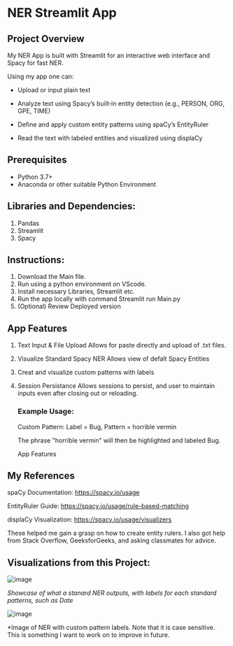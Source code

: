 # NER Streamlit App

## Project Overview
 My NER App is built with Streamlit for an interactive web interface and Spacy for fast NER.
 
 Using my app one can:
   *  Upload or input plain text

   *  Analyze text using Spacy’s built‑in entity detection (e.g., PERSON, ORG, GPE, TIME)

   * Define and apply custom entity patterns using spaCy’s EntityRuler

   * Read the text with labeled entities and visualized using displaCy

## Prerequisites
   * Python 3.7+
   * Anaconda or other suitable Python Environment
## Libraries and Dependencies:
  1. Pandas
  2. Streamlit
  3. Spacy

## Instructions: 

1. Download the Main file.
2. Run using a python environment on VScode.
3. Install necessary Libraries, Streamlit etc.
4. Run the app locally with command Streamlit run Main.py
5. (Optional) Review Deployed version 

## App Features

1. Text Input & File Upload
    Allows for paste directly and upload of .txt files.
2. Visualize Standard Spacy NER
    Allows view of defalt Spacy Entities
3. Creat and visualize custom patterns with labels
4. Session Persistance
    Allows sessions to persist, and user to maintain inputs even after closing out or reloading.

    ### Example Usage:

    Custom Pattern: Label = Bug, Pattern = horrible vermin

    The phrase "horrible vermin" will then be highlighted and labeled Bug.

    App Features

## My References
spaCy Documentation: https://spacy.io/usage

EntityRuler Guide: https://spacy.io/usage/rule-based-matching

displaCy Visualization: https://spacy.io/usage/visualizers

These helped me gain a grasp on how to create entity rulers. I also got help from Stack Overflow, GeeksforGeeks, and asking classmates for advice.


## Visualizations from this Project:
![image](https://github.com/user-attachments/assets/27107114-86e9-49d1-b712-9370de956765)

 
*Showcase of what a stanard NER outputs, with labels for each standard patterns, such as Date*

![image](https://github.com/user-attachments/assets/163538eb-0801-463b-8bee-74fce1384b1a)

*Image of NER with custom pattern labels. Note that it is case sensitive. This is something I want to work on to improve in future.







